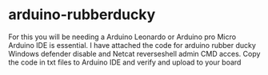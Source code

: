 # arduino-rubberducky
For this you will be needing a Arduino Leonardo or Arduino pro Micro
Arduino IDE is essential.
I have attached the code for arduino rubber ducky Windows defender disable and Netcat reverseshell admin CMD acces.
Copy the code in txt files to Arduino IDE and verify and upload to your board
